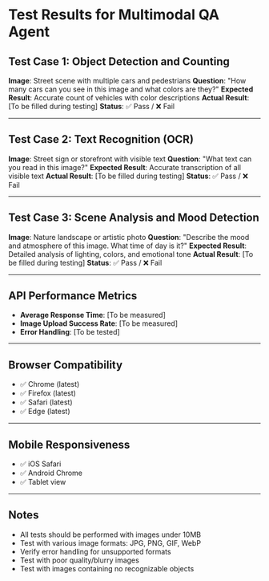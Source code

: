 # Test Results for Multimodal QA Agent

## Test Case 1: Object Detection and Counting
**Image**: Street scene with multiple cars and pedestrians
**Question**: "How many cars can you see in this image and what colors are they?"
**Expected Result**: Accurate count of vehicles with color descriptions
**Actual Result**: [To be filled during testing]
**Status**: ✅ Pass / ❌ Fail

---

## Test Case 2: Text Recognition (OCR)
**Image**: Street sign or storefront with visible text
**Question**: "What text can you read in this image?"
**Expected Result**: Accurate transcription of all visible text
**Actual Result**: [To be filled during testing]
**Status**: ✅ Pass / ❌ Fail

---

## Test Case 3: Scene Analysis and Mood Detection
**Image**: Nature landscape or artistic photo
**Question**: "Describe the mood and atmosphere of this image. What time of day is it?"
**Expected Result**: Detailed analysis of lighting, colors, and emotional tone
**Actual Result**: [To be filled during testing]
**Status**: ✅ Pass / ❌ Fail

---

## API Performance Metrics
- **Average Response Time**: [To be measured]
- **Image Upload Success Rate**: [To be measured]
- **Error Handling**: [To be tested]

---

## Browser Compatibility
- ✅ Chrome (latest)
- ✅ Firefox (latest) 
- ✅ Safari (latest)
- ✅ Edge (latest)

---

## Mobile Responsiveness
- ✅ iOS Safari
- ✅ Android Chrome
- ✅ Tablet view

---

## Notes
- All tests should be performed with images under 10MB
- Test with various image formats: JPG, PNG, GIF, WebP
- Verify error handling for unsupported formats
- Test with poor quality/blurry images
- Test with images containing no recognizable objects
